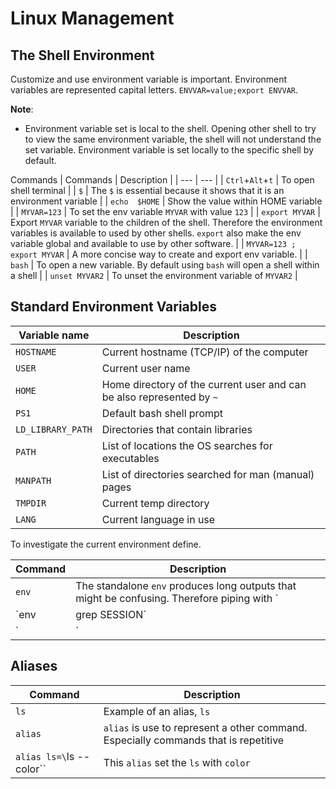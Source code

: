 # Linux Management

## The Shell Environment
Customize and use environment variable is important. Environment variables are represented capital letters. `ENVVAR=value;export ENVVAR`. 

**Note**:
- Environment variable set is local to the shell. Opening other shell to try to view the same environment variable, the shell will not understand the set variable. Environment variable is set locally to the specific shell by default. 

Commands
| Commands | Description |
| --- | --- |
| `Ctrl`+`Alt`+`t` | To open shell terminal |
| `$` | The `$` is essential because it shows that it is an environment variable |
| `echo  $HOME` | Show the value within HOME variable |
| `MYVAR=123` | To set the env variable `MYVAR` with value `123` |
| `export MYVAR` | Export `MYVAR` variable to the children of the shell. Therefore the environment variables is available to used by other shells. `export` also make the env variable global and available to use by other software. |
| `MYVAR=123 ; export MYVAR` | A more concise way to create and export env variable. |
| `bash` | To open a new variable. By default using `bash` will open a shell within a shell |
| `unset MYVAR2` | To unset the environment variable of `MYVAR2` |

## Standard Environment Variables

| Variable name | Description |
| --- | --- |
| `HOSTNAME` | Current hostname (TCP/IP) of the computer |
| `USER` | Current user name |
| `HOME` | Home directory of the current user and can be also represented by `~` |
| `PS1` | Default bash shell prompt |
| `LD_LIBRARY_PATH` | Directories that contain libraries |
| `PATH` | List of locations the OS searches for executables | 
| `MANPATH` | List of directories searched for man (manual) pages |
| `TMPDIR` | Current temp directory |
| `LANG` | Current language in use |

To investigate the current environment define.

| Command | Description |
| --- | --- |
| `env` | The standalone `env` produces long outputs that might be confusing. Therefore piping with `|` and `grep` produces a more concise output |
| `env | grep SESSION` | Searches and show environment variables that include `SESSION` | 
| `|` | This is a pipe command |

## Aliases

| Command | Description |
| --- | --- |
| `ls` | Example of an alias, `ls` |
| `alias` | `alias` is use to represent a other command. Especially commands that is repetitive | 
| `alias ls=\`ls -- color\`` | This `alias` set the `ls` with `color` |  

